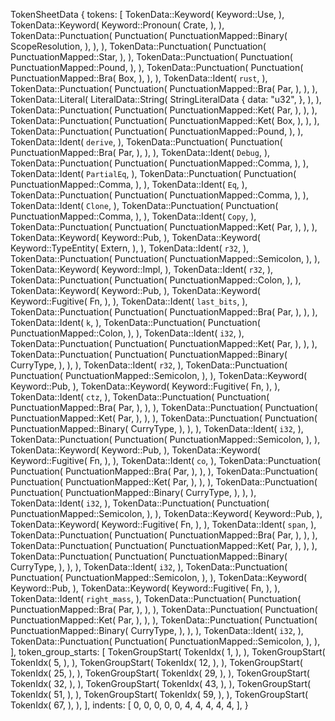 TokenSheetData {
    tokens: [
        TokenData::Keyword(
            Keyword::Use,
        ),
        TokenData::Keyword(
            Keyword::Pronoun(
                Crate,
            ),
        ),
        TokenData::Punctuation(
            Punctuation(
                PunctuationMapped::Binary(
                    ScopeResolution,
                ),
            ),
        ),
        TokenData::Punctuation(
            Punctuation(
                PunctuationMapped::Star,
            ),
        ),
        TokenData::Punctuation(
            Punctuation(
                PunctuationMapped::Pound,
            ),
        ),
        TokenData::Punctuation(
            Punctuation(
                PunctuationMapped::Bra(
                    Box,
                ),
            ),
        ),
        TokenData::Ident(
            `rust`,
        ),
        TokenData::Punctuation(
            Punctuation(
                PunctuationMapped::Bra(
                    Par,
                ),
            ),
        ),
        TokenData::Literal(
            LiteralData::String(
                StringLiteralData {
                    data: "u32",
                },
            ),
        ),
        TokenData::Punctuation(
            Punctuation(
                PunctuationMapped::Ket(
                    Par,
                ),
            ),
        ),
        TokenData::Punctuation(
            Punctuation(
                PunctuationMapped::Ket(
                    Box,
                ),
            ),
        ),
        TokenData::Punctuation(
            Punctuation(
                PunctuationMapped::Pound,
            ),
        ),
        TokenData::Ident(
            `derive`,
        ),
        TokenData::Punctuation(
            Punctuation(
                PunctuationMapped::Bra(
                    Par,
                ),
            ),
        ),
        TokenData::Ident(
            `Debug`,
        ),
        TokenData::Punctuation(
            Punctuation(
                PunctuationMapped::Comma,
            ),
        ),
        TokenData::Ident(
            `PartialEq`,
        ),
        TokenData::Punctuation(
            Punctuation(
                PunctuationMapped::Comma,
            ),
        ),
        TokenData::Ident(
            `Eq`,
        ),
        TokenData::Punctuation(
            Punctuation(
                PunctuationMapped::Comma,
            ),
        ),
        TokenData::Ident(
            `Clone`,
        ),
        TokenData::Punctuation(
            Punctuation(
                PunctuationMapped::Comma,
            ),
        ),
        TokenData::Ident(
            `Copy`,
        ),
        TokenData::Punctuation(
            Punctuation(
                PunctuationMapped::Ket(
                    Par,
                ),
            ),
        ),
        TokenData::Keyword(
            Keyword::Pub,
        ),
        TokenData::Keyword(
            Keyword::TypeEntity(
                Extern,
            ),
        ),
        TokenData::Ident(
            `r32`,
        ),
        TokenData::Punctuation(
            Punctuation(
                PunctuationMapped::Semicolon,
            ),
        ),
        TokenData::Keyword(
            Keyword::Impl,
        ),
        TokenData::Ident(
            `r32`,
        ),
        TokenData::Punctuation(
            Punctuation(
                PunctuationMapped::Colon,
            ),
        ),
        TokenData::Keyword(
            Keyword::Pub,
        ),
        TokenData::Keyword(
            Keyword::Fugitive(
                Fn,
            ),
        ),
        TokenData::Ident(
            `last_bits`,
        ),
        TokenData::Punctuation(
            Punctuation(
                PunctuationMapped::Bra(
                    Par,
                ),
            ),
        ),
        TokenData::Ident(
            `k`,
        ),
        TokenData::Punctuation(
            Punctuation(
                PunctuationMapped::Colon,
            ),
        ),
        TokenData::Ident(
            `i32`,
        ),
        TokenData::Punctuation(
            Punctuation(
                PunctuationMapped::Ket(
                    Par,
                ),
            ),
        ),
        TokenData::Punctuation(
            Punctuation(
                PunctuationMapped::Binary(
                    CurryType,
                ),
            ),
        ),
        TokenData::Ident(
            `r32`,
        ),
        TokenData::Punctuation(
            Punctuation(
                PunctuationMapped::Semicolon,
            ),
        ),
        TokenData::Keyword(
            Keyword::Pub,
        ),
        TokenData::Keyword(
            Keyword::Fugitive(
                Fn,
            ),
        ),
        TokenData::Ident(
            `ctz`,
        ),
        TokenData::Punctuation(
            Punctuation(
                PunctuationMapped::Bra(
                    Par,
                ),
            ),
        ),
        TokenData::Punctuation(
            Punctuation(
                PunctuationMapped::Ket(
                    Par,
                ),
            ),
        ),
        TokenData::Punctuation(
            Punctuation(
                PunctuationMapped::Binary(
                    CurryType,
                ),
            ),
        ),
        TokenData::Ident(
            `i32`,
        ),
        TokenData::Punctuation(
            Punctuation(
                PunctuationMapped::Semicolon,
            ),
        ),
        TokenData::Keyword(
            Keyword::Pub,
        ),
        TokenData::Keyword(
            Keyword::Fugitive(
                Fn,
            ),
        ),
        TokenData::Ident(
            `co`,
        ),
        TokenData::Punctuation(
            Punctuation(
                PunctuationMapped::Bra(
                    Par,
                ),
            ),
        ),
        TokenData::Punctuation(
            Punctuation(
                PunctuationMapped::Ket(
                    Par,
                ),
            ),
        ),
        TokenData::Punctuation(
            Punctuation(
                PunctuationMapped::Binary(
                    CurryType,
                ),
            ),
        ),
        TokenData::Ident(
            `i32`,
        ),
        TokenData::Punctuation(
            Punctuation(
                PunctuationMapped::Semicolon,
            ),
        ),
        TokenData::Keyword(
            Keyword::Pub,
        ),
        TokenData::Keyword(
            Keyword::Fugitive(
                Fn,
            ),
        ),
        TokenData::Ident(
            `span`,
        ),
        TokenData::Punctuation(
            Punctuation(
                PunctuationMapped::Bra(
                    Par,
                ),
            ),
        ),
        TokenData::Punctuation(
            Punctuation(
                PunctuationMapped::Ket(
                    Par,
                ),
            ),
        ),
        TokenData::Punctuation(
            Punctuation(
                PunctuationMapped::Binary(
                    CurryType,
                ),
            ),
        ),
        TokenData::Ident(
            `i32`,
        ),
        TokenData::Punctuation(
            Punctuation(
                PunctuationMapped::Semicolon,
            ),
        ),
        TokenData::Keyword(
            Keyword::Pub,
        ),
        TokenData::Keyword(
            Keyword::Fugitive(
                Fn,
            ),
        ),
        TokenData::Ident(
            `right_mass`,
        ),
        TokenData::Punctuation(
            Punctuation(
                PunctuationMapped::Bra(
                    Par,
                ),
            ),
        ),
        TokenData::Punctuation(
            Punctuation(
                PunctuationMapped::Ket(
                    Par,
                ),
            ),
        ),
        TokenData::Punctuation(
            Punctuation(
                PunctuationMapped::Binary(
                    CurryType,
                ),
            ),
        ),
        TokenData::Ident(
            `i32`,
        ),
        TokenData::Punctuation(
            Punctuation(
                PunctuationMapped::Semicolon,
            ),
        ),
    ],
    token_group_starts: [
        TokenGroupStart(
            TokenIdx(
                1,
            ),
        ),
        TokenGroupStart(
            TokenIdx(
                5,
            ),
        ),
        TokenGroupStart(
            TokenIdx(
                12,
            ),
        ),
        TokenGroupStart(
            TokenIdx(
                25,
            ),
        ),
        TokenGroupStart(
            TokenIdx(
                29,
            ),
        ),
        TokenGroupStart(
            TokenIdx(
                32,
            ),
        ),
        TokenGroupStart(
            TokenIdx(
                43,
            ),
        ),
        TokenGroupStart(
            TokenIdx(
                51,
            ),
        ),
        TokenGroupStart(
            TokenIdx(
                59,
            ),
        ),
        TokenGroupStart(
            TokenIdx(
                67,
            ),
        ),
    ],
    indents: [
        0,
        0,
        0,
        0,
        0,
        4,
        4,
        4,
        4,
        4,
    ],
}